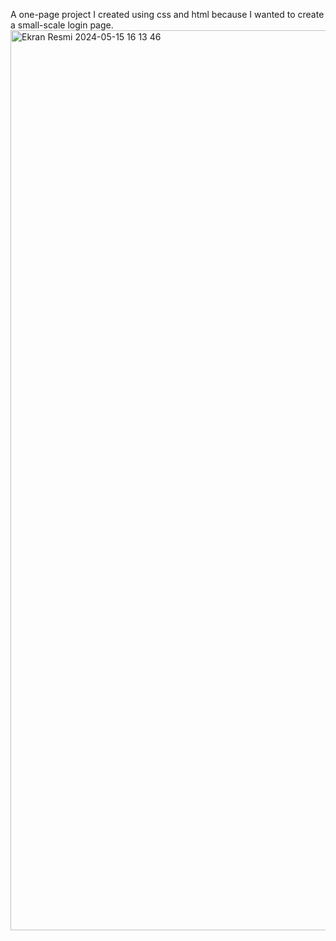 A one-page project I created using css and html because I wanted to create a small-scale login page.
<img width="1440" alt="Ekran Resmi 2024-05-15 16 13 46" src="https://github.com/aysunurterzi/loginform/assets/80470813/b021b8c4-394f-455b-bcab-a913231ffc73">
